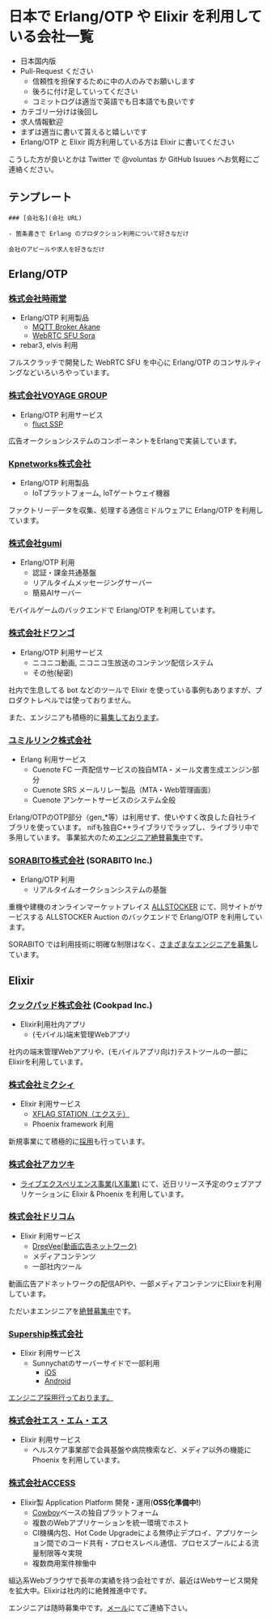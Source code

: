 # 日本で Erlang/OTP や Elixir を利用している会社一覧

- 日本国内版
- Pull-Request ください
    - 信頼性を担保するために中の人のみでお願いします
    - 後ろに付け足していってください
    - コミットログは適当で英語でも日本語でも良いです
- カテゴリー分けは後回し
- 求人情報歓迎
- まずは適当に書いて貰えると嬉しいです
- Erlang/OTP と Elixir 両方利用している方は Elixir に書いてください

こうした方が良いとかは Twitter で @voluntas か GitHub Isuues へお気軽にご連絡ください。

## テンプレート

```
### [会社名](会社 URL)

- 箇条書きで Erlang のプロダクション利用について好きなだけ

会社のアピールや求人を好きなだけ
```

## Erlang/OTP

### [株式会社時雨堂](https://shiguredo.jp/)

- Erlang/OTP 利用製品
    - [MQTT Broker Akane](http://akane.shiguredo.jp)
    - [WebRTC SFU Sora](http://sora.shiguredo.jp)
- rebar3, elvis 利用

フルスクラッチで開発した WebRTC SFU を中心に Erlang/OTP のコンサルティングなどいろいろやっています。

### [株式会社VOYAGE GROUP](http://voyagegroup.com/)

- Erlang/OTP 利用サービス
  - [fluct SSP](http://corp.fluct.jp/)
  
広告オークションシステムのコンポーネントをErlangで実装しています。

### [Kpnetworks株式会社](http://www.kpnetworks.jp/)

- Erlang/OTP 利用製品
  - IoTプラットフォーム, IoTゲートウェイ機器

ファクトリーデータを収集、処理する通信ミドルウェアに Erlang/OTP を利用しています。

### [株式会社gumi](https://gu3.co.jp)

- Erlang/OTP 利用
  - 認証・課金共通基盤
  - リアルタイムメッセージングサーバー
  - 簡易AIサーバー

モバイルゲームのバックエンドで Erlang/OTP を利用しています。 

### [株式会社ドワンゴ](http://dwango.co.jp)

- Erlang/OTP 利用サービス
  - ニコニコ動画, ニコニコ生放送のコンテンツ配信システム
  - その他(秘密)

社内で生息してる bot などのツールで Elixir を使っている事例もありますが、プロダクトレベルでは使っておりません。

また、エンジニアも積極的に[募集しております](http://nico.ms/job/966)。

### [ユミルリンク株式会社](https://www.ymir.co.jp)

- Erlang 利用サービス
  - Cuenote FC 一斉配信サービスの独自MTA・メール文書生成エンジン部分
  - Cuenote SRS メールリレー製品（MTA・Web管理画面）
  - Cuenote アンケートサービスのシステム全般

Erlang/OTPのOTP部分（gen_*等）は利用せず、使いやすく改良した自社ライブラリを使っています。
nifも独自C++ライブラリでラップし、ライブラリ中で多用しています。
事業拡大のため[エンジニア絶賛募集中](https://recruit.ymir.co.jp/)です。

### [SORABITO株式会社](https://www.sorabito.com/) (SORABITO Inc.)

- Erlang/OTP 利用
  - リアルタイムオークションシステムの基盤

重機や建機のオンラインマーケットプレイス [ALLSTOCKER](https://allstocker.com/) にて、同サイトがサービスする ALLSTOCKER Auction のバックエンドで Erlang/OTP を利用しています。 

SORABITO では利用技術に明確な制限はなく、[さまざまなエンジニアを募集](https://www.sorabito.com/recruit/)しています。

## Elixir

### [クックパッド株式会社](http://cookpad.com/) (Cookpad Inc.)

- Elixir利用社内アプリ
  - (モバイル)端末管理Webアプリ

社内の端末管理Webアプリや、(モバイルアプリ向け)テストツールの一部にElixirを利用しています。

### [株式会社ミクシィ](https://mixi.co.jp/)

- Elixir 利用サービス
  - [XFLAG STATION（エクステ）](https://station.xflag.com/)
  - Phoenix framework 利用

新規事業にて積極的に[採用](http://xflag.com/recruit/career/engineer.html)も行っています。


### [株式会社アカツキ](http://aktsk.jp/)

- [ライブエクスペリエンス事業(LX事業)](http://aktsk.jp/service/liveexperience.html) にて、近日リリース予定のウェブアプリケーションに Elixir & Phoenix を利用しています。

### [株式会社ドリコム](http://www.drecom.co.jp/)

- Elixir 利用サービス
  - [DreeVee(動画広告ネットワーク)](http://www.drecom.co.jp/pr/2015/07/20150730.php)
  - メディアコンテンツ
  - 一部社内ツール

動画広告アドネットワークの配信APIや、一部メディアコンテンツにElixirを利用しています。

ただいまエンジニアを[絶賛募集中](http://www.drecom.co.jp/recruit/)です。

### [Supership株式会社](https://supership.jp/)

- Elixir 利用サービス
  - Sunnychatのサーバーサイドで一部利用
    - [iOS](https://itunes.apple.com/jp/app/sunnychat-chaohappinachatto/id1134862745?mt=8)
    - [Android](https://play.google.com/store/apps/details?id=space.amigo&hl=ja)

[エンジニア採用行っております。](https://recruit.supership.jp/job/)

### [株式会社エス・エム・エス](http://www.bm-sms.co.jp/)

- Elixir 利用サービス
  - ヘルスケア事業部で会員基盤や病院検索など、メディア以外の機能に Phoenix を利用しています。

### [株式会社ACCESS](https://jp.access-company.com/)

- Elixir製 Application Platform 開発・運用(**OSS化準備中!**)
  - [Cowboy](https://github.com/ninenines/cowboy)ベースの独自プラットフォーム
  - 複数のWebアプリケーションを統一環境でホスト
  - CI機構内包、Hot Code Upgradeによる無停止デプロイ、アプリケーション間でのコード共有・プロセスレベル通信、プロセスプールによる流量制限等々実現
  - 複数商用案件稼働中

組込系Webブラウザで長年の実績を持つ会社ですが、最近はWebサービス開発を拡大中。Elixirは社内的に絶賛推進中です。

エンジニアは随時募集中です。[メール](mailto:empinfo_career_o-gr@access-company.com)にてご連絡下さい。
